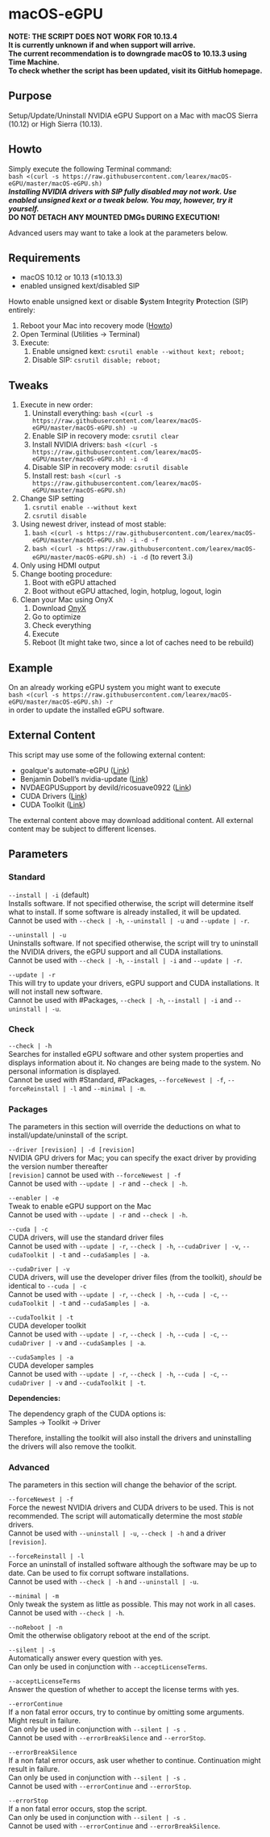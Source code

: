 
# macOS-eGPU
**NOTE: THE SCRIPT DOES NOT WORK FOR 10.13.4  
It is currently unknown if and when support will arrive.  
The current recommendation is to downgrade macOS to 10.13.3 using Time Machine.  
To check whether the script has been updated, visit its GitHub homepage.**
## Purpose
Setup/Update/Uninstall NVIDIA eGPU Support on a Mac with macOS Sierra (10.12) or High Sierra (10.13).

## Howto
Simply execute the following Terminal command:  
`bash <(curl -s https://raw.githubusercontent.com/learex/macOS-eGPU/master/macOS-eGPU.sh)`  
***Installing NVIDIA drivers with SIP fully disabled may not work. Use enabled unsigned kext or a tweak below. You may, however, try it yourself.***  
**DO NOT DETACH ANY MOUNTED DMGs DURING EXECUTION!**
  
Advanced users may want to take a look at the parameters below.

## Requirements
- macOS 10.12 or 10.13 (≤10.13.3)
- enabled unsigned kext/disabled SIP

Howto enable unsigned kext or disable **S**ystem **I**ntegrity **P**rotection (SIP) entirely:
1. Reboot your Mac into recovery mode ([Howto][1])
2. Open Terminal (Utilities -\> Terminal)
3. Execute:
	1. Enable unsigned kext: `csrutil enable --without kext; reboot;`
	2. Disable SIP: `csrutil disable; reboot;`

## Tweaks
1. Execute in new order:
	1. Uninstall everything: `bash <(curl -s https://raw.githubusercontent.com/learex/macOS-eGPU/master/macOS-eGPU.sh) -u`
	2. Enable SIP in recovery mode: `csrutil clear`
	3. Install NVIDIA drivers: `bash <(curl -s https://raw.githubusercontent.com/learex/macOS-eGPU/master/macOS-eGPU.sh) -i -d`
	4. Disable SIP in recovery mode: `csrutil disable`
	5. Install rest: `bash <(curl -s https://raw.githubusercontent.com/learex/macOS-eGPU/master/macOS-eGPU.sh)`
2. Change SIP setting
	1. `csrutil enable --without kext`
	2. `csrutil disable`
3. Using newest driver, instead of most stable:
	1. `bash <(curl -s https://raw.githubusercontent.com/learex/macOS-eGPU/master/macOS-eGPU.sh) -i -d -f`
	2. `bash <(curl -s https://raw.githubusercontent.com/learex/macOS-eGPU/master/macOS-eGPU.sh) -i -d` (to revert 3.i)
4. Only using HDMI output
5. Change booting procedure:
	1. Boot with eGPU attached
	2. Boot without eGPU attached, login, hotplug, logout, login
6. Clean your Mac using OnyX
	1. Download [OnyX][2]
	2. Go to optimize
	3. Check everything
	4. Execute
	5. Reboot (It might take two, since a lot of caches need to be rebuild)

## Example
On an already working eGPU system you might want to execute  
`bash <(curl -s https://raw.githubusercontent.com/learex/macOS-eGPU/master/macOS-eGPU.sh) -r`  
in order to update the installed eGPU software.

## External Content
This script may use some of the following external content:
- goalque's automate-eGPU ([Link][3])
- Benjamin Dobell’s nvidia-update ([Link][4])
- NVDAEGPUSupport by devild/ricosuave0922 ([Link][5])
- CUDA Drivers ([Link][6])
- CUDA Toolkit ([Link][7])

The external content above may download additional content.
All external content may be subject to different licenses.

## Parameters
### Standard
`--install | -i` (default)  
Installs software. If not specified otherwise, the script will determine itself what to install. If some software is already installed, it will be updated.  
Cannot be used with `--check | -h`, `--uninstall | -u` and `--update | -r`.

`--uninstall | -u`  
Uninstalls software. If not specified otherwise, the script will try to uninstall the NVIDIA drivers, the eGPU support and all CUDA installations.  
Cannot be used with `--check | -h`, `--install | -i` and `--update | -r`.

`--update | -r`  
This will try to update your drivers, eGPU support and CUDA installations. It will not install new software.  
Cannot be used with #Packages, `--check | -h`, `--install | -i` and `--uninstall | -u`.

### Check
`--check | -h`  
Searches for installed eGPU software and other system properties and displays information about it. No changes are being made to the system. No personal information is displayed.  
Cannot be used with #Standard, #Packages, `--forceNewest | -f`, `--forceReinstall | -l` and `--minimal | -m`.  

### Packages
The parameters in this section will override the deductions on what to install/update/uninstall of the script.

`--driver [revision] | -d [revision]`  
NVIDIA GPU drivers for Mac; you can specify the exact driver by providing the version number thereafter  
`[revision]` cannot be used with `--forceNewest | -f`  
Cannot be used with `--update | -r` and `--check | -h`.

`--enabler | -e`  
Tweak to enable eGPU support on the Mac  
Cannot be used with `--update | -r` and `--check | -h`.

`--cuda | -c`  
CUDA drivers, will use the standard driver files  
Cannot be used with `--update | -r`, `--check | -h`, `--cudaDriver | -v`, `--cudaToolkit | -t` and `--cudaSamples | -a`.

`--cudaDriver | -v`  
CUDA drivers, will use the developer driver files (from the toolkit), *should* be identical to `--cuda | -c `  
Cannot be used with `--update | -r`, `--check | -h`, `--cuda | -c`, `--cudaToolkit | -t` and `--cudaSamples | -a`.

`--cudaToolkit | -t`  
CUDA developer toolkit  
Cannot be used with `--update | -r`, `--check | -h`, `--cuda | -c`, `--cudaDriver | -v` and `--cudaSamples | -a`.

`--cudaSamples | -a`  
CUDA developer samples  
Cannot be used with `--update | -r`, `--check | -h`, `--cuda | -c`, `--cudaDriver | -v` and `--cudaToolkit | -t`.

**Dependencies:**

The dependency graph of the CUDA options is:  
Samples -\> Toolkit -\> Driver

Therefore, installing the toolkit will also install the drivers and uninstalling the drivers will also remove the toolkit.

### Advanced
The parameters in this section will change the behavior of the script.

`--forceNewest | -f`  
Force the newest NVIDIA drivers and CUDA drivers to be used. This is not recommended. The script will automatically determine the most *stable* drivers.  
Cannot be used with `--uninstall | -u`, `--check | -h` and a driver `[revision]`.

`--forceReinstall | -l`  
Force an uninstall of installed software although the software may be up to date. Can be used to fix corrupt software installations.  
Cannot be used with  `--check | -h` and `--uninstall | -u`.

`--minimal | -m`  
Only tweak the system as little as possible. This may not work in all cases.
Cannot be used with `--check | -h`.

`--noReboot | -n`  
Omit the otherwise obligatory reboot at the end of the script.

`--silent | -s`  
Automatically answer every question with yes.  
Can only be used in conjunction with `--acceptLicenseTerms`.

`--acceptLicenseTerms`  
Answer the question of whether to accept the license terms with yes.

`--errorContinue`  
If a non fatal error occurs, try to continue by omitting some arguments. Might result in failure.  
Can only be used in conjunction with `--silent | -s `.  
Cannot be used with `--errorBreakSilence` and `--errorStop`.

`--errorBreakSilence`  
If a non fatal error occurs, ask user whether to continue. Continuation  might result in failure.  
Can only be used in conjunction with `--silent | -s `.  
Cannot be used with `--errorContinue` and `--errorStop`.

`--errorStop`  
If a non fatal error occurs, stop the script.  
Can only be used in conjunction with `--silent | -s `.  
Cannot be used with `--errorContinue` and `--errorBreakSilence`.

[1]:	https://support.apple.com/HT201314%20%22macOS-Recovery%22 "Guide to boot into recovery mode"
[2]:	https://www.titanium-software.fr/en/onyx.html
[3]:	https://github.com/goalque/automate-eGPU "goalque's automate-eGPU"
[4]:	https://github.com/Benjamin-Dobell/nvidia-update "Benjamin Dobell’s nvidia-update"
[5]:	https://egpu.io/forums/mac-setup/wip-nvidia-egpu-support-for-high-sierra/#post-22370 "NVDAEGPUSupport"
[6]:	http://www.nvidia.com/object/mac-driver-archive.html "CUDA Driver Archive"
[7]:	https://developer.nvidia.com/cuda-toolkit-archive "Cuda Toolkit Archive"